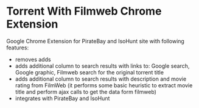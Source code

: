 Torrent With Filmweb Chrome Extension
=============================

Google Chrome Extension for PirateBay and IsoHunt site with following features:

- removes adds
- adds additional column to search results with links to:  Google search, Google graphic, Filmweb search for the original torrent title
- adds additional column to search results with description and movie rating from FilmWeb (it performs some basic heuristic to extract movie title and perform ajax calls to get the data form filmweb)
- integrates with PirateBay and IsoHunt